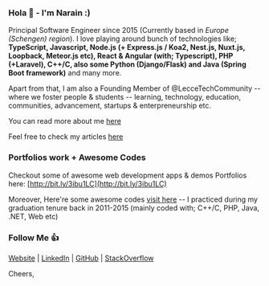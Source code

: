 ### Hola 👋 - I'm Narain :)

Principal Software Engineer since 2015 (Currently based in <i>Europe (Schengen) region</i>). I love playing around bunch of technologies like; **TypeScript, Javascript, Node.js (+ Express.js / Koa2, Nest.js, Nuxt.js, Loopback, Meteor.js etc), React & Angular (with; Typescript), PHP (+Laravel), C++/C, also some Python (Django/Flask) and Java (Spring Boot framework)** and many more.

Apart from that, I am also a Founding Member of @LecceTechCommunity -- where we foster people & students -- learning, technology, education, communities, advancement, startups & enterpreneurship etc.

You can read more about me [here](http://narainsagar.github.io)

Feel free to check my articles [here](http://narainsagar.com/blog)

### Portfolios work + Awesome Codes

Checkout some of awesome web development apps & demos Portfolios here: [http://bit.ly/3ibu1LC](http://bit.ly/3ibu1LC)

Moreover, Here're some awesome codes [visit here](https://github.com/narainsagar/awesome-codes/blob/master/AWESOME.md) -- I practiced during my graduation tenure back in 2011-2015 (mainly coded with; C++/C, PHP, Java, .NET, Web etc)

<!--
<html>
  <head></head>
  <body>
  <iframe> src="https://narainsagar.github.io/embed/md.htm?src=https://gist.githubusercontent.com/narainsagar/35014fcfde49c4e566a63b0133e092a4/raw/d66445f6053c103a1aeef153185a96f471bbc622/portfolios_work.md"></iframe>
  </body>
</html>
-->

### Follow Me 👍

[Website](https://narainsagar.github.io) | 
[LinkedIn](https://www.linkedin.com/in/narainsagar) | 
[GitHub](https://github.com/narainsagar) | 
[StackOverflow](https://www.stackoverflow.com/users/5228251/narainsagar)
<!-- [Blog](https://narainsagar.com/blog) | 
[Twitter](https://twitter.com/narainsagar) | 
[Facebook](https://facebook.com/NarainSagarPage) |  -->

Cheers,

<!--
**narainsagar/narainsagar** is a ✨ _special_ ✨ repository because its `README.md` (this file) appears on your GitHub profile.

Here are some ideas to get you started:

- 🔭 I’m currently working on ...
- 🌱 I’m currently learning ...
- 👯 I’m looking to collaborate on ...
- 🤔 I’m looking for help with ...
- 💬 Ask me about ...
- 📫 How to reach me: ...
- 😄 Pronouns: ...
- ⚡ Fun fact: ...
- ~ just chill ...
- . ab bachay ki jaan logy kia :-P
- Keep going. Keep Looking. Don't settle! 
- #NeverSettle and BeSafe.
- Stay Hungry and Stay Foolish. 
- 9
-->
